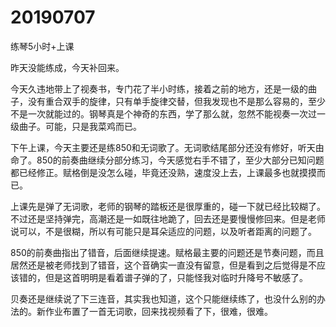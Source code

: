 # 20190707

练琴5小时+上课

昨天没能练成，今天补回来。

今天久违地带上了视奏书，专门花了半小时练，接着之前的地方，还是一级的曲子，没有重合双手的旋律，只有单手旋律交替，但我发现也不是那么容易的，至少不是一次就能过的。钢琴真是个神奇的东西，学了那么就，忽然不能视奏一次过一级曲子。可能，只是我菜鸡而已。

下午上课，今天主要还是练850和无词歌了。无词歌结尾部分还没有修好，听天由命了。850的前奏曲继续分部分练习，今天感觉右手不错了，至少大部分已知问题都已经修正。赋格倒是没怎么碰，毕竟还没熟，速度没上去，上课最多也就摸摸而已。

上课先是弹了无词歌，老师的钢琴的踏板还是很厚重的，碰一下就已经比较糊了。不过还是坚持弹完，高潮还是一如既往地跪了，回去还是要慢慢修回来。但是老师说可以，不是很糊，所以有可能只是耳朵适应的问题，以及听者距离的问题了。

850的前奏曲指出了错音，后面继续提速。赋格最主要的问题还是节奏问题，而且居然还是被老师找到了错音，这个音确实一直没有留意，但是看到之后觉得是不应该错的，但是这首明明是看着谱子弹的了，只能怪我对临时升降号不敏感了。

贝奏还是继续说了下三连音，其实我也知道，这个只能继续练了，也没什么别的办法的。新作业布置了一首无词歌，回来找视频看了下，很难，很难。
